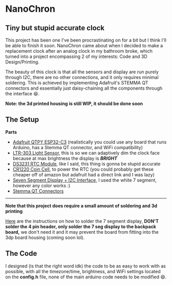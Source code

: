 # NanoChron
## Tiny but stupid accurate clock



This project has been one I've been procrastinating on for a bit but I think I'll be able to finish it soon. NanoChron came about when I decided to make a replacement clock after an analog clock in my bathroom broke, which turned into a project encompassing 2 of my interests: Code and 3D Design/Printing.

The beauty of this clock is that all the sensors and display are run purely through I2C, there are no other connections, and it only requires minimal soldering. This is achieved by implementing Adafruit's STEMMA QT connectors and essentially just daisy-chaining all the components through the interface 😆.

**Note: the 3d printed housing is still WIP, it should be done soon**

The Setup
---

**Parts**
+ [Adafruit QTPY ESP32-C3](https://www.adafruit.com/product/5405 "Store Link") (realistically you could use any board that runs Arduino, has a Stemma QT connector, and WiFi compatibility)
+ [LTR-303 Light Sensor](https://www.adafruit.com/product/5610), this is so we can adaptively dim the clock face because at max brightness the display is ***BRIGHT***
+ [DS3231 RTC Module](https://www.adafruit.com/product/5188), like I said, this thing is gonna be stupid accurate
+ [CR1220 Coin Cell](https://www.adafruit.com/product/380), to power the RTC (you could probably get these cheaper off of amazon but adafruit had a direct link and I was lazy)
+ [Seven Segment Display + I2C Interface](https://www.adafruit.com/product/1002), I used the white 7 segment, however any color works :)
+ [Stemma QT Connectors](https://www.adafruit.com/product/4399)

---
**Note that this project does require a small amount of soldering and 3d printing**

[Here](https://learn.adafruit.com/adafruit-led-backpack/0-dot-56-seven-segment-backpack-assembly "Instructions") are the instructions on how to solder the 7 segment display, **DON'T solder the 4 pin header, only solder the 7 seg display to the backpack board,** we don't need it and it may prevent the board from fitting into the 3dp board housing (coming soon lol).

The Code
---

I designed (is that the right word idk) the code to be as easy to work with as possible, with all the timezone/time, brightness, and WiFi settings located on the **config.h** file, none of the main arduino code needs to be modified 😄.
